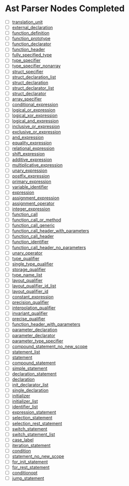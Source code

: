 # Ast Parser Nodes Completed

- [ ] [translation_unit](grammar.md#translation_unit)
- [ ] [external_declaration](grammar.md#external_declaration)
- [ ] [function_definition](grammar.md#function_definition)
- [ ] [function_prototype](grammar.md#function_prototype)
- [ ] [function_declarator](grammar.md#function_declarator)
- [ ] [function_header](grammar.md#function_header)
- [ ] [fully_specified_type](grammar.md#fully_specified_type)
- [ ] [type_specifier](grammar.md#type_specifier)
- [ ] [type_specifier_nonarray](grammar.md#type_specifier_nonarray)
- [ ] [struct_specifier](grammar.md#struct_specifier)
- [ ] [struct_declaration_list](grammar.md#struct_declaration_list)
- [ ] [struct_declaration](grammar.md#struct_declaration)
- [ ] [struct_declarator_list](grammar.md#struct_declarator_list)
- [ ] [struct_declarator](grammar.md#struct_declarator)
- [ ] [array_specifier](grammar.md#array_specifier)
- [ ] [conditional_expression](grammar.md#conditional_expression)
- [ ] [logical_or_expression](grammar.md#logical_or_expression)
- [ ] [logical_xor_expression](grammar.md#logical_xor_expression)
- [ ] [logical_and_expression](grammar.md#logical_and_expression)
- [ ] [inclusive_or_expression](grammar.md#inclusive_or_expression)
- [ ] [exclusive_or_expression](grammar.md#exclusive_or_expression)
- [ ] [and_expression](grammar.md#and_expression)
- [ ] [equality_expression](grammar.md#equality_expression)
- [ ] [relational_expression](grammar.md#relational_expression)
- [ ] [shift_expression](grammar.md#shift_expression)
- [ ] [additive_expression](grammar.md#additive_expression)
- [ ] [multiplicative_expression](grammar.md#multiplicative_expression)
- [ ] [unary_expression](grammar.md#unary_expression)
- [ ] [postfix_expression](grammar.md#postfix_expression)
- [ ] [primary_expression](grammar.md#primary_expression)
- [ ] [variable_identifier](grammar.md#variable_identifier)
- [ ] [expression](grammar.md#expression)
- [ ] [assignment_expression](grammar.md#assignment_expression)
- [ ] [assignment_operator](grammar.md#assignment_operator)
- [ ] [integer_expression](grammar.md#integer_expression)
- [ ] [function_call](grammar.md#function_call)
- [ ] [function_call_or_method](grammar.md#function_call_or_method)
- [ ] [function_call_generic](grammar.md#function_call_generic)
- [ ] [function_call_header_with_parameters](grammar.md#function_call_header_with_parameters)
- [ ] [function_call_header](grammar.md#function_call_header)
- [ ] [function_identifier](grammar.md#function_identifier)
- [ ] [function_call_header_no_parameters](grammar.md#function_call_header_no_parameters)
- [ ] [unary_operator](grammar.md#unary_operator)
- [ ] [type_qualifier](grammar.md#type_qualifier)
- [ ] [single_type_qualifier](grammar.md#single_type_qualifier)
- [ ] [storage_qualifier](grammar.md#storage_qualifier)
- [ ] [type_name_list](grammar.md#type_name_list)
- [ ] [layout_qualifier](grammar.md#layout_qualifier)
- [ ] [layout_qualifier_id_list](grammar.md#layout_qualifier_id_list)
- [ ] [layout_qualifier_id](grammar.md#layout_qualifier_id)
- [ ] [constant_expression](grammar.md#constant_expression)
- [ ] [precision_qualifier](grammar.md#precision_qualifier)
- [ ] [interpolation_qualifier](grammar.md#interpolation_qualifier)
- [ ] [invariant_qualifier](grammar.md#invariant_qualifier)
- [ ] [precise_qualifier](grammar.md#precise_qualifier)
- [ ] [function_header_with_parameters](grammar.md#function_header_with_parameters)
- [ ] [parameter_declaration](grammar.md#parameter_declaration)
- [ ] [parameter_declarator](grammar.md#parameter_declarator)
- [ ] [parameter_type_specifier](grammar.md#parameter_type_specifier)
- [ ] [compound_statement_no_new_scope](grammar.md#compound_statement_no_new_scope)
- [ ] [statement_list](grammar.md#statement_list)
- [ ] [statement](grammar.md#statement)
- [ ] [compound_statement](grammar.md#compound_statement)
- [ ] [simple_statement](grammar.md#simple_statement)
- [ ] [declaration_statement](grammar.md#declaration_statement)
- [ ] [declaration](grammar.md#declaration)
- [ ] [init_declarator_list](grammar.md#init_declarator_list)
- [ ] [single_declaration](grammar.md#single_declaration)
- [ ] [initializer](grammar.md#initializer)
- [ ] [initializer_list](grammar.md#initializer_list)
- [ ] [identifier_list](grammar.md#identifier_list)
- [ ] [expression_statement](grammar.md#expression_statement)
- [ ] [selection_statement](grammar.md#selection_statement)
- [ ] [selection_rest_statement](grammar.md#selection_rest_statement)
- [ ] [switch_statement](grammar.md#switch_statement)
- [ ] [switch_statement_list](grammar.md#switch_statement_list)
- [ ] [case_label](grammar.md#case_label)
- [ ] [iteration_statement](grammar.md#iteration_statement)
- [ ] [condition](grammar.md#condition)
- [ ] [statement_no_new_scope](grammar.md#statement_no_new_scope)
- [ ] [for_init_statement](grammar.md#for_init_statement)
- [ ] [for_rest_statement](grammar.md#for_rest_statement)
- [ ] [conditionopt](grammar.md#conditionopt)
- [ ] [jump_statement](grammar.md#jump_statement)
